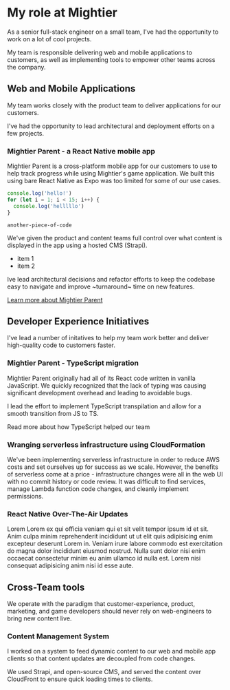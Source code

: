 # My role at Mightier
As a senior full-stack engineer on a small team, I've had the opportunity to work on a lot of cool projects.

My team is responsible delivering web and mobile applications to customers, as well as implementing tools to empower other teams across the company.

##  Web and Mobile Applications

My team works closely with the product team to deliver applications for our customers.

I've had the opportunity to lead architectural and deployment efforts on a few projects.

### Mightier Parent - a React Native mobile app

Mightier Parent is a cross-platform mobile app for our customers to use to help track progress while using Mightier's game application. We built this using bare React Native as Expo was too limited for some of our use cases.

```js
console.log('hello!')
for (let i = 1; i < 15; i++) {
  console.log('helllllo')
}
```

`another-piece-of-code`

We've given the product and content teams full control over what content is displayed in the app using a hosted CMS (Strapi).

- item 1
- item 2


Ive lead architectural decisions and refactor efforts to keep the codebase easy to navigate and improve ~turnaround~ time on new features.

[Learn more about Mightier Parent](/typescript)

## Developer Experience Initiatives
I've lead a number of initatives to help my team work better and deliver high-quality code to customers faster.

### Mightier Parent - TypeScript migration

Mightier Parent originally had all of its React code written in vanilla JavaScript. We quickly recognized that the lack of typing was causing significant development overhead and leading to avoidable bugs.

I lead the effort to implement TypeScript transpilation and allow for a smooth transition from JS to TS.

Read more about how TypeScript helped our team

### Wranging serverless infrastructure using CloudFormation

We've been implementing serverless infrastructure in order to reduce AWS costs and set ourselves up for success as we scale. However, the benefits of serverless come at a price - infrastructure changes were all in the web UI with no commit history or code review. It was difficult to find services, manage Lambda function code changes, and cleanly implement permissions.

### React Native Over-The-Air Updates
Lorem Lorem ex qui officia veniam qui et sit velit tempor ipsum id et sit. Anim culpa minim reprehenderit incididunt ut ut elit quis adipisicing enim excepteur deserunt Lorem in. Veniam irure labore commodo est exercitation do magna dolor incididunt eiusmod nostrud. Nulla sunt dolor nisi enim occaecat consectetur minim eu anim ullamco id nulla est. Lorem nisi consequat adipisicing anim nisi id esse aute.

## Cross-Team tools
We operate with the paradigm that customer-experience, product, marketing, and game developers should never rely on web-engineers to bring new content live.

### Content Management System
I worked on a system to feed dynamic content to our web and mobile app clients so that content updates are decoupled from code changes.

We used Strapi, and open-source CMS, and served the content over CloudFront to ensure quick loading times to clients.
